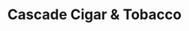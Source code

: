 ---
title: "Cascade Cigar & Tobacco"
url: /happy-valley/cascade-cigar-and-tobacco/
shop: tobacco
---